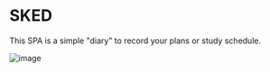 # SKED
 This SPA is a simple "diary" to record your plans or study schedule.

![image](https://github.com/pavel-kukolovich/SKED/assets/133373771/71419975-3830-4b9f-861c-e55fa8e9c95e)
